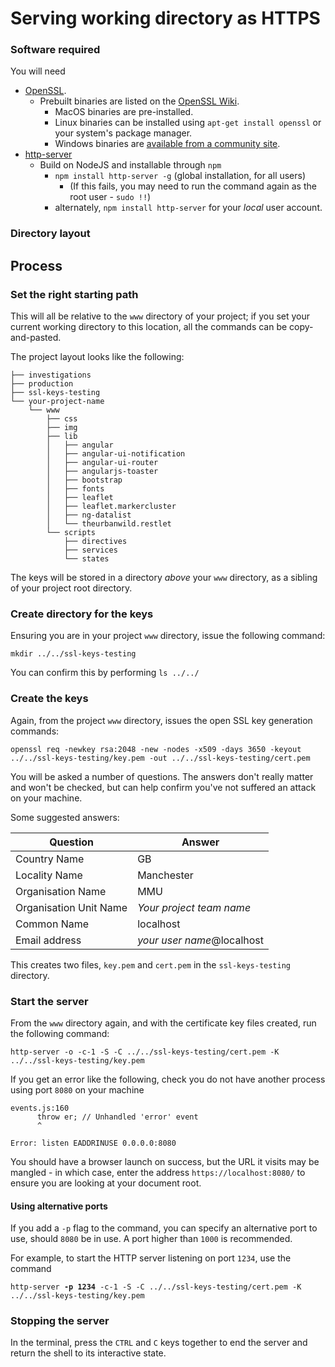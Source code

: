 # Serving working directory as HTTPS

### Software required

You will need 

* [OpenSSL](https://github.com/openssl/openssl). 
	* Prebuilt binaries are listed on the [OpenSSL Wiki](https://wiki.openssl.org/index.php/Binaries). 
		* MacOS binaries are pre-installed.
		* Linux binaries can be installed using `apt-get install openssl` or your system's package manager.
		* Windows binaries are [available from a community site](https://indy.fulgan.com/SSL/).
* [http-server](https://www.npmjs.com/package/http-server)
	* Build on NodeJS and installable through `npm`
		* `npm install http-server -g` (global installation, for all users)
			* (If this fails, you may need to run the command again as the root user - `sudo !!`)
		* alternately, `npm install http-server` for your *local* user account. 

### Directory layout

## Process

### Set the right starting path

This will all be relative to the `www` directory of your project; if you set your current working directory to this location, all the commands can be copy-and-pasted.

The project layout looks like the following:

```
├── investigations
├── production
├── ssl-keys-testing
└── your-project-name
    └── www
        ├── css
        ├── img
        ├── lib
        │   ├── angular
        │   ├── angular-ui-notification
        │   ├── angular-ui-router
        │   ├── angularjs-toaster
        │   ├── bootstrap
        │   ├── fonts
        │   ├── leaflet
        │   ├── leaflet.markercluster
        │   ├── ng-datalist
        │   └── theurbanwild.restlet
        └── scripts
            ├── directives
            ├── services
            └── states
```
The keys will be stored in a directory *above* your `www` directory, as a sibling of your project root directory.

### Create directory for the keys

Ensuring you are in your project `www` directory, issue the following command:

`mkdir ../../ssl-keys-testing` 

You can confirm this by performing `ls ../../`

### Create the keys

Again, from the project `www` directory, issues the open SSL key generation commands:

`openssl req -newkey rsa:2048 -new -nodes -x509 -days 3650 -keyout ../../ssl-keys-testing/key.pem -out ../../ssl-keys-testing/cert.pem`

You will be asked a number of questions. The answers don't really matter and won't be checked, but can help confirm you've not suffered an attack on your machine.

Some suggested answers:

Question          | Answer
------------------|-----------
Country Name      | GB
Locality Name     | Manchester
Organisation Name | MMU
Organisation Unit Name | *Your project team name*
Common Name | localhost
Email address | *your user name*@localhost

This creates two files, `key.pem` and `cert.pem` in the `ssl-keys-testing` directory.

### Start the server

From the `www` directory again, and with the certificate key files created, run the following command:

`http-server -o -c-1 -S -C ../../ssl-keys-testing/cert.pem -K ../../ssl-keys-testing/key.pem`

If you get an error like the following, check you do not have another process using port `8080` on your machine

```
events.js:160
      throw er; // Unhandled 'error' event
      ^

Error: listen EADDRINUSE 0.0.0.0:8080
```

You should have a browser launch on success, but the URL it visits may be mangled - in which case, enter the address `https://localhost:8080/` to ensure you are looking at your document root.

#### Using alternative ports

If you add a `-p` flag to the command, you can specify an alternative port to use, should `8080` be in use. A port higher than `1000` is recommended.

For example, to start the HTTP server listening on port `1234`, use the command

`http-server `**`-p 1234`**` -c-1 -S -C ../../ssl-keys-testing/cert.pem -K ../../ssl-keys-testing/key.pem`

### Stopping the server

In the terminal, press the `CTRL` and `C` keys together to end the server and return the shell to its interactive state.
